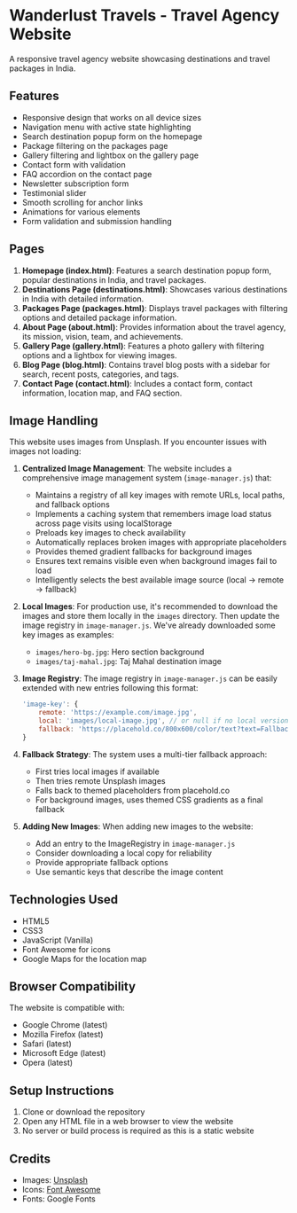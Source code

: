 # Wanderlust Travels - Travel Agency Website

A responsive travel agency website showcasing destinations and travel packages in India.

## Features

- Responsive design that works on all device sizes
- Navigation menu with active state highlighting
- Search destination popup form on the homepage
- Package filtering on the packages page
- Gallery filtering and lightbox on the gallery page
- Contact form with validation
- FAQ accordion on the contact page
- Newsletter subscription form
- Testimonial slider
- Smooth scrolling for anchor links
- Animations for various elements
- Form validation and submission handling

## Pages

1. **Homepage (index.html)**: Features a search destination popup form, popular destinations in India, and travel packages.
2. **Destinations Page (destinations.html)**: Showcases various destinations in India with detailed information.
3. **Packages Page (packages.html)**: Displays travel packages with filtering options and detailed package information.
4. **About Page (about.html)**: Provides information about the travel agency, its mission, vision, team, and achievements.
5. **Gallery Page (gallery.html)**: Features a photo gallery with filtering options and a lightbox for viewing images.
6. **Blog Page (blog.html)**: Contains travel blog posts with a sidebar for search, recent posts, categories, and tags.
7. **Contact Page (contact.html)**: Includes a contact form, contact information, location map, and FAQ section.

## Image Handling

This website uses images from Unsplash. If you encounter issues with images not loading:

1. **Centralized Image Management**: The website includes a comprehensive image management system (`image-manager.js`) that:
   - Maintains a registry of all key images with remote URLs, local paths, and fallback options
   - Implements a caching system that remembers image load status across page visits using localStorage
   - Preloads key images to check availability
   - Automatically replaces broken images with appropriate placeholders
   - Provides themed gradient fallbacks for background images
   - Ensures text remains visible even when background images fail to load
   - Intelligently selects the best available image source (local → remote → fallback)

2. **Local Images**: For production use, it's recommended to download the images and store them locally in the `images` directory. Then update the image registry in `image-manager.js`. We've already downloaded some key images as examples:
   - `images/hero-bg.jpg`: Hero section background
   - `images/taj-mahal.jpg`: Taj Mahal destination image

3. **Image Registry**: The image registry in `image-manager.js` can be easily extended with new entries following this format:
   ```javascript
   'image-key': {
       remote: 'https://example.com/image.jpg',
       local: 'images/local-image.jpg', // or null if no local version exists
       fallback: 'https://placehold.co/800x600/color/text?text=Fallback+Text'
   }
   ```

4. **Fallback Strategy**: The system uses a multi-tier fallback approach:
   - First tries local images if available
   - Then tries remote Unsplash images
   - Falls back to themed placeholders from placehold.co
   - For background images, uses themed CSS gradients as a final fallback

5. **Adding New Images**: When adding new images to the website:
   - Add an entry to the ImageRegistry in `image-manager.js`
   - Consider downloading a local copy for reliability
   - Provide appropriate fallback options
   - Use semantic keys that describe the image content

## Technologies Used

- HTML5
- CSS3
- JavaScript (Vanilla)
- Font Awesome for icons
- Google Maps for the location map

## Browser Compatibility

The website is compatible with:
- Google Chrome (latest)
- Mozilla Firefox (latest)
- Safari (latest)
- Microsoft Edge (latest)
- Opera (latest)

## Setup Instructions

1. Clone or download the repository
2. Open any HTML file in a web browser to view the website
3. No server or build process is required as this is a static website

## Credits

- Images: [Unsplash](https://unsplash.com)
- Icons: [Font Awesome](https://fontawesome.com)
- Fonts: Google Fonts 